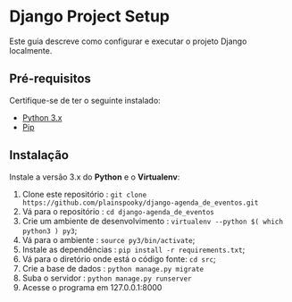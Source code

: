 # Django Project Setup

Este guia descreve como configurar e executar o projeto Django localmente.

## Pré-requisitos

Certifique-se de ter o seguinte instalado:

- [Python 3.x](https://www.python.org/downloads/)
- [Pip](https://pip.pypa.io/en/stable/installation/)

## Instalação

Instale a versão 3.x do **Python** e o **Virtualenv**:
1. Clone este repositório : `git clone https://github.com/plainspooky/django-agenda_de_eventos.git`
1. Vá para o repositório : `cd django-agenda_de_eventos`
1. Crie um ambiente de desenvolvimento : `virtualenv --python $( which python3 ) py3`;
1. Vá para o ambiente : `source py3/bin/activate`;
1. Instale as dependências : `pip install -r requirements.txt`;
1. Vá para o diretório onde está o código fonte: `cd src`;
1. Crie a base de dados : `python manage.py migrate`
1. Suba o servidor : `python manage.py runserver`
1. Acesse o programa em  127.0.0.1:8000
